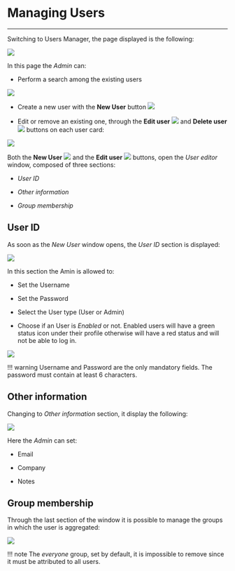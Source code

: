 # Managing Users
****************

Switching to Users Manager, the page displayed is the following:

<img src="../img/managing-users/manager-page.jpg" class="ms-docimage"/>

In this page the *Admin* can:

* Perform a search among the existing users

<img src="../img/managing-users/search-users.jpg" class="ms-docimage" style="max-width:500px;"/>

* Create a new user with the **New User** button <img src="../img/button/new-user.jpg" class="ms-docbutton"/>

* Edit or remove an existing one, through the **Edit user** <img src="../img/button/edit-icon.jpg" class="ms-docbutton"/> and **Delete user** <img src="../img/button/delete-icon.jpg" class="ms-docbutton" /> buttons on each user card:

<img src="../img/managing-users/edit-user.jpg" class="ms-docimage"/>

Both the **New User** <img src="../img/button/new-user.jpg" class="ms-docbutton"/> and the **Edit user** <img src="../img/button/edit-icon.jpg" class="ms-docbutton"/> buttons, open the *User editor* window, composed of three sections:

* *User ID*

* *Other information*

* *Group membership*

## User ID

As soon as the *New User* window opens, the *User ID* section is displayed:

<img src="../img/managing-users/popup-user.jpg" class="ms-docimage"/>

In this section the Amin is allowed to:

* Set the Username

* Set the Password

* Select the User type (User or Admin)

* Choose if an User is *Enabled* or not. Enabled users will have a green status icon under their profile otherwise will have a red status and will not be able to log in.

<img src="../img/managing-users/user-status.jpg" class="ms-docimage"/>

!!! warning
    Username and Password are the only mandatory fields. The password must contain at least 6 characters.

## Other information

Changing to *Other information* section, it display the following:

<img src="../img/managing-users/other-info.jpg" class="ms-docimage"/>

Here the *Admin* can set:

* Email

* Company

* Notes

## Group membership

Through the last section of the window it is possible to manage the groups in which the user is aggregated:

<img src="../img/managing-users/sel-groups.gif" class="ms-docimage"/>

!!! note
    The *everyone* group, set by default, it is impossible to remove since it must be attributed to all users.
